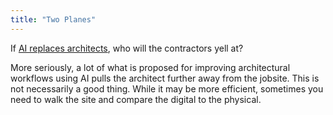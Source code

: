 ```yaml
---
title: "Two Planes"
---
```


If [AI replaces architects](https://www.ncarb.org/blog/ai-enhancer-the-architect-not-a-replacement), who will the contractors yell at? 

More seriously, a lot of what is proposed for improving architectural workflows using AI pulls the architect further away from the jobsite. 
This is not necessarily a good thing. 
While it may be more efficient, sometimes you need to walk the site and compare the digital to the physical.


